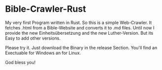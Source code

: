 # Bible-Crawler-Rust

My very first Program written in Rust.
So this is a simple Web-Crawler.
It fetches .html from a Bible-Website and converts it to .md files.
Until now I provide the new Einheitsübersetzung and the new Luther-Version.
But its Easy to add other versions.

Please try it.
Just download the Binary in the release Section. You'll find an Exectuable for Windows an for Linux.

God bless you!
